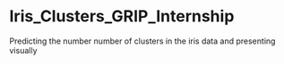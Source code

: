 # Iris_Clusters_GRIP_Internship
Predicting the number number of clusters in the iris data and presenting visually
